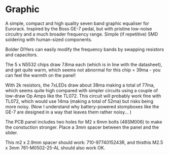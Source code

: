 # Graphic

A simple, compact and high quality seven band graphic equaliser for Eurorack. Inspired by the Boss GE-7 pedal, but with pristine low-noise circuitry and a much broader frequency range. Simple (if repetitive) SMD soldering with human-sized components. 

Bolder DIYers can easily modify the frequency bands by swapping resistors and capacitors. 

The 5 x N5532 chips draw 7.8ma each (which is in line with the datasheet), and get quite warm, which seems not abnormal for this chip = 39ma - you can feel the warmth on the panel! 

With 2k resistors, the 7xLEDs draw  about 38ma making a total of 77ma, which seems quite high compared with simpler circuits using a couple of low-draw Op Amps like the TL072. This circuit will probably work fine with TL072, which would use 14ma (making a total of 52ma) but risks being more noisy. (Now I understand why battery-powered stompboxes like the GE-7 are designed in a way that leaves them rather noisy... )

The PCB panel includes two holes for M2 x 6mm bolts (48SM006) to make the constuction stronger. Place a 3mm spacer between the panel and the slider. 

This m2 x 2.9mm spacer should work: 710-9774015243R, and thisthis M2.5 x 3mm 761-M0502-25-AL should also work OK. 



